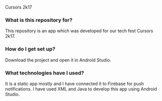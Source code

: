 Cursors 2k17

### What is this repository for? ###

This repository is an app which was developed for our tech fest Cursors 2k17.

### How do I get set up? ###

Download the project and open it in Android Studio.

### What technologies have I used? ###

It is a static app mostly and I have connected it to Firebase for push notifications. I have used XML and Java to develop this app
using Android Studio.

